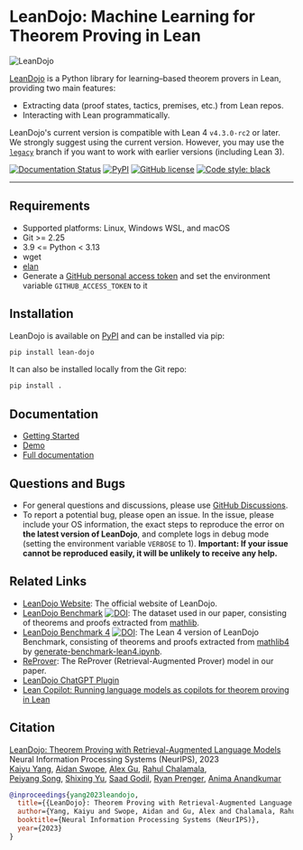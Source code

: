 LeanDojo: Machine Learning for Theorem Proving in Lean
======================================================

![LeanDojo](https://github.com/lean-dojo/LeanDojo/blob/main/images/LeanDojo.jpg)

[LeanDojo](https://leandojo.org/) is a Python library for learning–based theorem provers in Lean, providing two main features:

* Extracting data (proof states, tactics, premises, etc.) from Lean repos.
* Interacting with Lean programmatically.

LeanDojo's current version is compatible with Lean 4 `v4.3.0-rc2` or later. We strongly suggest using the current version. However, you may use the [`legacy`](https://github.com/lean-dojo/LeanDojo/tree/legacy) branch if you want to work with earlier versions (including Lean 3).

[![Documentation Status](https://readthedocs.org/projects/leandojo/badge/?version=latest)](https://leandojo.readthedocs.io/en/latest/?badge=latest) [![PyPI](https://img.shields.io/pypi/v/lean-dojo)](https://pypi.org/project/lean-dojo/) [![GitHub license](https://img.shields.io/github/license/lean-dojo/LeanDojo)](https://github.com/lean-dojo/LeanDojo/blob/main/LICENSE) [![Code style: black](https://img.shields.io/badge/code%20style-black-000000.svg)](https://github.com/psf/black) 

______________________________________________________________________

## Requirements

* Supported platforms: Linux, Windows WSL, and macOS
* Git >= 2.25
* 3.9 <= Python < 3.13
* wget
* [elan](https://github.com/leanprover/elan)
* Generate a [GitHub personal access token](https://docs.github.com/en/authentication/keeping-your-account-and-data-secure/managing-your-personal-access-tokens#personal-access-tokens-classic) and set the environment variable `GITHUB_ACCESS_TOKEN` to it


## Installation

LeanDojo is available on [PyPI](https://pypi.org/project/lean-dojo/) and can be installed via pip:
```bash
pip install lean-dojo
```

It can also be installed locally from the Git repo:
```bash
pip install .
```


## Documentation

* [Getting Started](https://leandojo.readthedocs.io/en/latest/getting-started.html)
* [Demo](https://github.com/lean-dojo/LeanDojo/blob/main/scripts/demo-lean4.ipynb)
* [Full documentation](https://leandojo.readthedocs.io/en/latest/index.html)


## Questions and Bugs

* For general questions and discussions, please use [GitHub Discussions](https://github.com/lean-dojo/LeanDojo/discussions).  
* To report a potential bug, please open an issue. In the issue, please include your OS information, the exact steps to reproduce the error on **the latest version of LeanDojo**, and complete logs in debug mode (setting the environment variable `VERBOSE` to 1). **Important: If your issue cannot be reproduced easily, it will be unlikely to receive any help.**


## Related Links

* [LeanDojo Website](https://leandojo.org/): The official website of LeanDojo.
* [LeanDojo Benchmark](https://doi.org/10.5281/zenodo.8016385) [![DOI](https://zenodo.org/badge/DOI/10.5281/zenodo.8016385.svg)](https://doi.org/10.5281/zenodo.8016385): The dataset used in our paper, consisting of theorems and proofs extracted from [mathlib](https://github.com/leanprover-community/mathlib/commits/19c869efa56bbb8b500f2724c0b77261edbfa28c).
* [LeanDojo Benchmark 4](https://doi.org/10.5281/zenodo.8040109) [![DOI](https://zenodo.org/badge/DOI/10.5281/zenodo.8040109.svg)](https://doi.org/10.5281/zenodo.8040109): The Lean 4 version of LeanDojo Benchmark, consisting of theorems and proofs extracted from [mathlib4](https://github.com/leanprover-community/mathlib4/commit/29dcec074de168ac2bf835a77ef68bbe069194c5) by [generate-benchmark-lean4.ipynb](./scripts/generate-benchmark-lean4.ipynb).
* [ReProver](https://github.com/lean-dojo/ReProver): The ReProver (Retrieval-Augmented Prover) model in our paper.
* [LeanDojo ChatGPT Plugin](https://github.com/lean-dojo/LeanDojoChatGPT)
* [Lean Copilot: Running language models as copilots for theorem proving in Lean](https://github.com/lean-dojo/LeanCopilot)

## Citation

[LeanDojo: Theorem Proving with Retrieval-Augmented Language Models](https://leandojo.org/)      
Neural Information Processing Systems (NeurIPS), 2023  
[Kaiyu Yang](https://yangky11.github.io/), [Aidan Swope](https://aidanswope.com/about), [Alex Gu](https://minimario.github.io/), [Rahul Chalamala](https://rchalamala.github.io/),  
[Peiyang Song](https://peiyang-song.github.io/), [Shixing Yu](https://billysx.github.io/), [Saad Godil](https://www.linkedin.com/in/saad-godil-9728353/), [Ryan Prenger](https://www.linkedin.com/in/ryan-prenger-18797ba1/), [Anima Anandkumar](http://tensorlab.cms.caltech.edu/users/anima/)

```bibtex
@inproceedings{yang2023leandojo,
  title={{LeanDojo}: Theorem Proving with Retrieval-Augmented Language Models},
  author={Yang, Kaiyu and Swope, Aidan and Gu, Alex and Chalamala, Rahul and Song, Peiyang and Yu, Shixing and Godil, Saad and Prenger, Ryan and Anandkumar, Anima},
  booktitle={Neural Information Processing Systems (NeurIPS)},
  year={2023}
}
```
